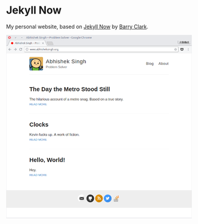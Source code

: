 # Jekyll Now

My personal website, based on [Jekyll Now](http://www.jekyllnow.com/) by [Barry Clark](http://www.barryclark.co/).

<img src="/images/blog.png" alt="screenshot">